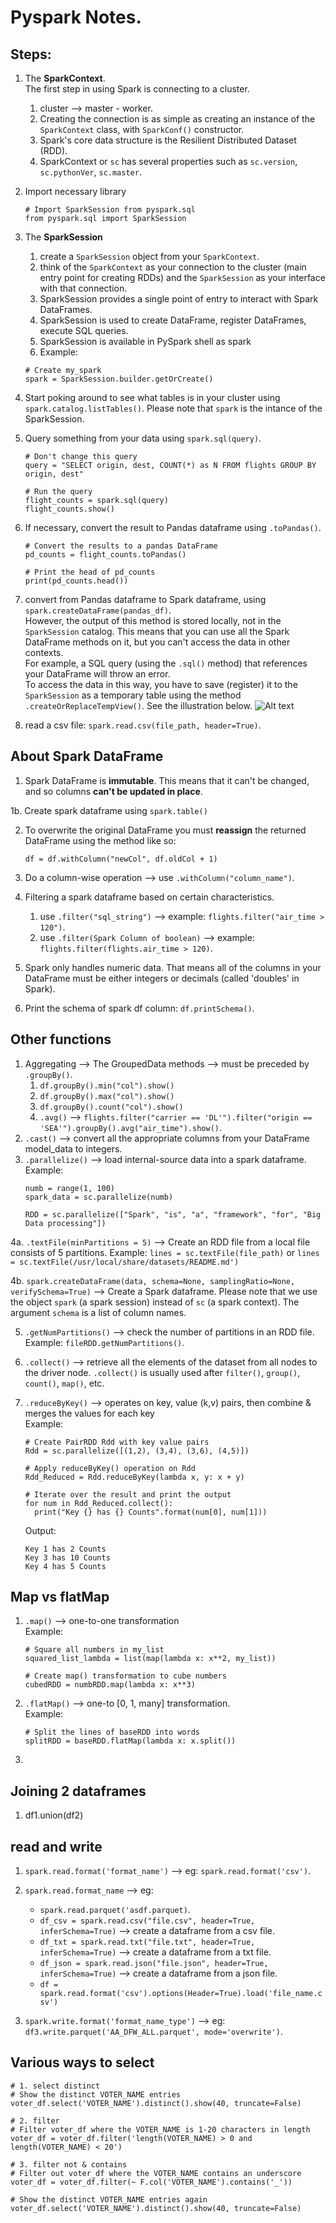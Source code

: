 # Pyspark Notes. 

## Steps:

1. The **SparkContext**. <br />
    The first step in using Spark is connecting to a cluster.
    1. cluster --> master - worker. 
    2. Creating the connection is as simple as creating an instance of the `SparkContext` class, with `SparkConf()` constructor.
    3. Spark's core data structure is the Resilient Distributed Dataset (RDD). 
    4. SparkContext or `sc` has several properties such as `sc.version`, `sc.pythonVer`, `sc.master`.
    
2. Import necessary library
    ```
    # Import SparkSession from pyspark.sql
    from pyspark.sql import SparkSession
    ```
    
3. The **SparkSession** <Br />
    1. create a `SparkSession` object from your `SparkContext`.
    2. think of the `SparkContext` as your connection to the cluster (main entry point for creating RDDs) and the `SparkSession` as your interface with that connection.
    3. SparkSession provides a single point of entry to interact with Spark DataFrames.
    4. SparkSession is used to create DataFrame, register DataFrames, execute SQL queries.
    5. SparkSession is available in PySpark shell as spark
    6. Example: 
    ```
    # Create my_spark
   spark = SparkSession.builder.getOrCreate()
    ```

4. Start poking around to see what tables is in your cluster using `spark.catalog.listTables()`. Please note that `spark` is the intance of the SparkSession. 

5. Query something from your data using `spark.sql(query)`.
    ```
    # Don't change this query
    query = "SELECT origin, dest, COUNT(*) as N FROM flights GROUP BY origin, dest"

    # Run the query
    flight_counts = spark.sql(query)
    flight_counts.show()
    ```
    
6. If necessary, convert the result to Pandas dataframe using `.toPandas()`. 
    ```
    # Convert the results to a pandas DataFrame
    pd_counts = flight_counts.toPandas()

    # Print the head of pd_counts
    print(pd_counts.head())
    ```
    
7. convert from Pandas dataframe to Spark dataframe, using `spark.createDataFrame(pandas_df)`. <br />
    However, the output of this method is stored locally, not in the `SparkSession` catalog. This means that you can use all the Spark DataFrame methods on it, but you can't access the data in other contexts. <br />
    For example, a SQL query (using the `.sql()` method) that references your DataFrame will throw an error. <br />
    To access the data in this way, you have to save (register) it to the `SparkSession` as a temporary table using the method `.createOrReplaceTempView()`. See the illustration below. 
    ![Alt text](./spark_figure.png)

8. read a csv file: `spark.read.csv(file_path, header=True)`. 

## About Spark DataFrame

1. Spark DataFrame is **immutable**. This means that it can't be changed, and so columns **can't be updated in place**. 

1b. Create spark dataframe using `spark.table()`

2. To overwrite the original DataFrame you must **reassign** the returned DataFrame using the method like so:
    ```
    df = df.withColumn("newCol", df.oldCol + 1)
    ```

3. Do a column-wise operation --> use `.withColumn("column_name")`. 

4. Filtering a spark dataframe based on certain characteristics.
    1. use `.filter("sql_string")` --> example: `flights.filter("air_time > 120")`.
    2. use `.filter(Spark Column of boolean)` --> example: `flights.filter(flights.air_time > 120)`.
    
5. Spark only handles numeric data. That means all of the columns in your DataFrame must be either integers or decimals (called 'doubles' in Spark).

6. Print the schema of spark df column: `df.printSchema()`. 

## Other functions

1. Aggregating --> The GroupedData methods --> must be preceded by `.groupBy()`.
    1. ```df.groupBy().min("col").show()```
    2. ```df.groupBy().max("col").show()```
    3. ```df.groupBy().count("col").show()``` <br />
    4. `.avg()` --> `flights.filter("carrier == 'DL'").filter("origin == 'SEA'").groupBy().avg("air_time").show()`. 
2. `.cast()`  --> convert all the appropriate columns from your DataFrame model_data to integers. 
3. `.parallelize()` --> load internal-source data into a spark dataframe. Example: <br />
    ```
    numb = range(1, 100)
    spark_data = sc.parallelize(numb)
    
    RDD = sc.parallelize(["Spark", "is", "a", "framework", "for", "Big Data processing"])
    ```
4a. `.textFile(minPartitions = 5)` --> Create an RDD file from a local file consists of 5 partitions. Example: `lines = sc.textFile(file_path)` or `lines = sc.textFile(/usr/local/share/datasets/README.md')`

4b. `spark.createDataFrame(data, schema=None, samplingRatio=None, verifySchema=True)` --> Create a Spark dataframe. Please note that we use the object `spark` (a spark session) instead of `sc` (a spark context). The argument `schema` is a list of column names.

5. `.getNumPartitions()` --> check the number of partitions in an RDD file. Example: `fileRDD.getNumPartitions()`.
6. `.collect()` --> retrieve all the elements of the dataset from all nodes to the driver node. `.collect()` is usually used after `filter()`, `group()`, `count()`, `map()`, etc. 
7. `.reduceByKey()` --> operates on key, value (k,v) pairs, then combine & merges the values for each key <br />
    Example:
    ```
    # Create PairRDD Rdd with key value pairs
    Rdd = sc.parallelize([(1,2), (3,4), (3,6), (4,5)])

    # Apply reduceByKey() operation on Rdd
    Rdd_Reduced = Rdd.reduceByKey(lambda x, y: x + y)

    # Iterate over the result and print the output
    for num in Rdd_Reduced.collect(): 
      print("Key {} has {} Counts".format(num[0], num[1]))
    ```
    
    Output:
    ```
    Key 1 has 2 Counts
    Key 3 has 10 Counts
    Key 4 has 5 Counts
    ```
    
## Map vs flatMap

1. `.map()` --> one-to-one transformation <br />
    Example: 
    ```
    # Square all numbers in my_list
    squared_list_lambda = list(map(lambda x: x**2, my_list))
    
    # Create map() transformation to cube numbers
    cubedRDD = numbRDD.map(lambda x: x**3)
    ```
2. `.flatMap()` --> one-to [0, 1, many] transformation. <br />
    Example:
    ```
    # Split the lines of baseRDD into words
    splitRDD = baseRDD.flatMap(lambda x: x.split())
    ````
3. 

## Joining 2 dataframes
1. df1.union(df2)


## read and write

1. `spark.read.format('format_name')`  --> eg: `spark.read.format('csv')`.
2. `spark.read.format_name` --> eg: 

    - `spark.read.parquet('asdf.parquet)`.
    - `df_csv = spark.read.csv("file.csv", header=True, inferSchema=True)` --> create a dataframe from a csv file. 
    - `df_txt = spark.read.txt("file.txt", header=True, inferSchema=True)` --> create a dataframe from a txt file.
    - `df_json = spark.read.json("file.json", header=True, inferSchema=True)` --> create a dataframe from a json file.
    - `df = spark.read.format('csv').options(Header=True).load('file_name.csv')`

3. `spark.write.format('format_name_type')` --> eg: `df3.write.parquet('AA_DFW_ALL.parquet', mode='overwrite')`. 

## Various ways to select

```
# 1. select distinct
# Show the distinct VOTER_NAME entries
voter_df.select('VOTER_NAME').distinct().show(40, truncate=False)

# 2. filter
# Filter voter_df where the VOTER_NAME is 1-20 characters in length
voter_df = voter_df.filter('length(VOTER_NAME) > 0 and length(VOTER_NAME) < 20')

# 3. filter not & contains
# Filter out voter_df where the VOTER_NAME contains an underscore
voter_df = voter_df.filter(~ F.col('VOTER_NAME').contains('_'))

# Show the distinct VOTER_NAME entries again
voter_df.select('VOTER_NAME').distinct().show(40, truncate=False)
```

